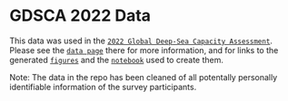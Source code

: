 # GDSCA 2022 Data

This data was used in the [`2022 Global Deep-Sea Capacity Assessment`](https://deepseacapacity.oceandiscoveryleague.org/). Please see the [`data page`](https://deepseacapacity.oceandiscoveryleague.org/data) there for more information, and for links to the generated [`figures`](https://github.com/ocean-discovery-league/gdsca-2022-figures) and the [`notebook`](https://github.com/ocean-discovery-league/gdsca-2022-notebook) used to create them.

Note: The data in the repo has been cleaned of all potentally personally identifiable information of the survey participants.


